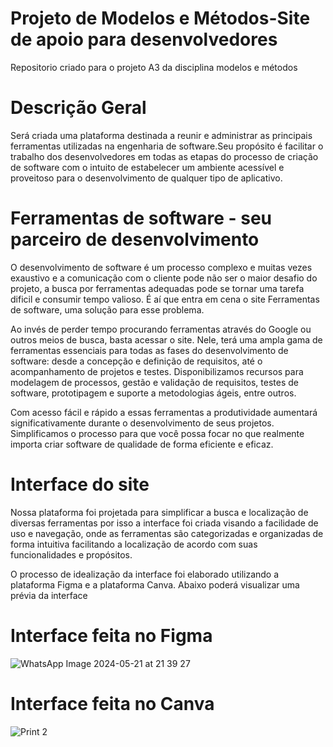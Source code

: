 # Projeto de Modelos e Métodos-Site de apoio para desenvolvedores

Repositorio criado para o projeto A3 da disciplina modelos e métodos

# **Descrição Geral**

Será criada uma plataforma destinada a reunir e administrar as principais ferramentas utilizadas na engenharia de software.Seu propósito é facilitar o trabalho dos desenvolvedores em todas as etapas do processo de criação de software com o intuito de estabelecer um ambiente acessível e proveitoso para o desenvolvimento de qualquer tipo de aplicativo.

# **Ferramentas de software - seu parceiro de desenvolvimento**

O desenvolvimento de software é um processo complexo e muitas vezes exaustivo e a comunicação com o cliente pode não ser o maior desafio do projeto, a busca por ferramentas adequadas pode se tornar uma tarefa dificil e consumir tempo valioso. É aí que entra em cena o site Ferramentas de software, uma solução para esse problema.

Ao invés de perder tempo procurando ferramentas através do Google ou outros meios de busca, basta acessar o site. Nele, terá uma ampla gama de ferramentas essenciais para todas as fases do desenvolvimento de software: desde a concepção e definição de requisitos, até o acompanhamento de projetos e testes. Disponibilizamos recursos para modelagem de processos, gestão e validação de requisitos, testes de software, prototipagem e suporte a metodologias ágeis, entre outros.

Com acesso fácil e rápido a essas ferramentas a produtividade  aumentará significativamente durante o desenvolvimento de seus projetos. Simplificamos o processo para que você possa focar no que realmente importa criar software de qualidade de forma eficiente e eficaz.

# **Interface do site**

Nossa plataforma foi projetada para simplificar a busca e localização de diversas ferramentas por isso a interface foi criada visando a facilidade de uso e navegação, onde as ferramentas são categorizadas e organizadas de forma intuitiva facilitando a localização de acordo com suas funcionalidades e propósitos.

O processo de idealização da interface foi elaborado utilizando a plataforma Figma e a plataforma Canva. Abaixo poderá visualizar uma prévia da interface

# **Interface feita no Figma**

![WhatsApp Image 2024-05-21 at 21 39 27](https://github.com/Projeto-unifacs/Projeto-de-MeM-/assets/167437566/6c5e587b-7a4c-49bd-8b7d-b875eb2a6fb4)
# **Interface feita no Canva**

![Print 2](https://github.com/Projeto-unifacs/Projeto-de-MeM-/assets/167437566/e42d3e26-6682-49f2-a337-6edbeed56bd7)



